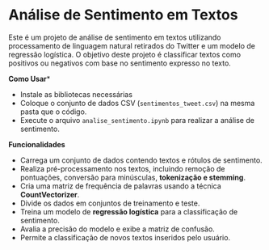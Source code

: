 # Análise de Sentimento em Textos

Este é um projeto de análise de sentimento em textos utilizando processamento de linguagem natural retirados do Twitter e um modelo de regressão logística. 
O objetivo deste projeto é classificar textos como positivos ou negativos com base no sentimento expresso no texto.


**Como Usar***

- Instale as bibliotecas necessárias
- Coloque o conjunto de dados CSV (`sentimentos_tweet.csv`) na mesma pasta que o código.
- Execute o arquivo `analise_sentimento.ipynb` para realizar a análise de sentimento.


**Funcionalidades**

- Carrega um conjunto de dados contendo textos e rótulos de sentimento.
- Realiza pré-processamento nos textos, incluindo remoção de pontuações, conversão para minúsculas, **tokenização e stemming**.
- Cria uma matriz de frequência de palavras usando a técnica **CountVectorizer**.
- Divide os dados em conjuntos de treinamento e teste.
- Treina um modelo de **regressão logística** para a classificação de sentimento.
- Avalia a precisão do modelo e exibe a matriz de confusão.
- Permite a classificação de novos textos inseridos pelo usuário.


